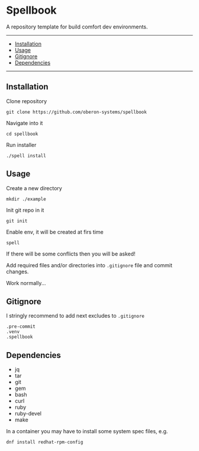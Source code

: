 # Spellbook

A repository template for build comfort dev environments.

---

<!-- toc -->

- [Installation](#installation)
- [Usage](#usage)
- [Gitignore](#gitignore)
- [Dependencies](#dependencies)

<!-- tocstop -->

---

## Installation

Clone repository

```shell
git clone https://github.com/oberon-systems/spellbook
```

Navigate into it

```shell
cd spellbook
```

Run installer

```shell
./spell install
```

## Usage

Create a new directory

```shell
mkdir ./example
```

Init git repo in it

```shell
git init
```
Enable env, it will be created at firs time

```shell
spell
```

If there will be some conflicts then you will be asked!

Add required files and/or directories into `.gitignore` file
and commit changes.

Work normally...

## Gitignore

I stringly recommend to add next excludes to `.gitignore`

```.gitignore
.pre-commit
.venv
.spellbook
```

## Dependencies

- jq
- tar
- git
- gem
- bash
- curl
- ruby
- ruby-devel
- make

In a container you may have to install some system spec files, e.g.

```shell
dnf install redhat-rpm-config
```
